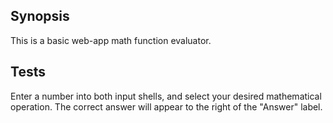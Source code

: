 ## Synopsis

This is a basic web-app math function evaluator.


## Tests

Enter a number into both input shells, and select your desired mathematical operation. The correct answer will appear to the right of the "Answer" label.
